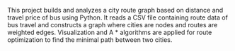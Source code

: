 This project builds and analyzes a city route graph based on distance and travel price of bus using Python. It reads a CSV file containing route data of bus travel and constructs a graph where cities are nodes and routes are weighted edges. Visualization and A * algorithms are applied for route optimization to find the minimal path between two cities.
